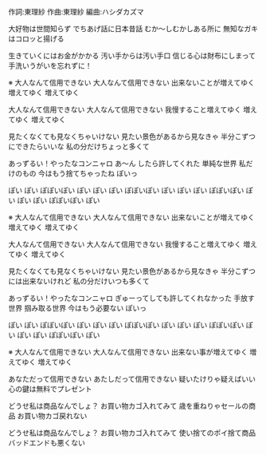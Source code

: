 作詞:東理紗
作曲:東理紗
編曲:ハシダカズマ




大好物は世間知らず
でちあげ話に日本昔話
むか～しむかしある所に
無知なガキはコロッと揚げる


生きていくにはお金がかかる
汚い手からは汚い手口
信じる心は財布にしまって
手洗いうがいを忘れずに！


 ※
大人なんて信用できない
大人なんて信用できない
出来ないことが増えてゆく
増えてゆく 増えてゆく

大人なんて信用できない
大人なんて信用できない
我慢すること増えてゆく
増えてゆく 増えてゆく


見たくなくても見なくちゃいけない
見たい景色があるから見なきゃ
半分こずつにできたらいいな
私の分だけちょっと多くて


あっずるい！やったなコンニャロ
あ～ん したら許してくれた
単純な世界 私だけのもの
今はもう捨てちゃったね ぽいっ


ぽい ぽい ぽぽいぽい ぽい
ぽい ぽい ぽぽいぽい ぽい
ぽい ぽい ぽぽいぽい ぽい
ぽい ぽい ぽぽいぽい ぽい


※
大人なんて信用できない
大人なんて信用できない
出来ないことが増えてゆく
増えてゆく 増えてゆく

大人なんて信用できない
大人なんて信用できない
我慢すること増えてゆく
増えてゆく 増えてゆく


見たくなくても見なくちゃいけない
見たい景色があるから見なきゃ
半分こずつには出来ないけれど
私の分だけいつも多くて


あっずるい！やったなコンニャロ
ぎゅーってしても許してくれなかった
手放す世界 掴み取る世界
今はもう必要ない ぽいっ


ぽい ぽい ぽぽいぽい ぽい
ぽい ぽい ぽぽいぽい ぽい
ぽい ぽい ぽぽいぽい ぽい
ぽい ぽい ぽぽいぽい ぽい


※
大人なんて信用できない
大人なんて信用できない
出来ない事が増えてゆく
増えてゆく 増えてゆく

あなただって信用できない
あたしだって信用できない
疑いたけりゃ疑えばいい
心の鍵は無料でプレゼント



どうせ私は商品なんでしょ？
お買い物カゴ入れてみて
歳を重ねりゃセールの商品
お買い物カゴ戻れない

どうせ私は商品なんでしょ？
お買い物カゴ入れてみて
使い捨てのポイ捨て商品
バッドエンドも悪くない